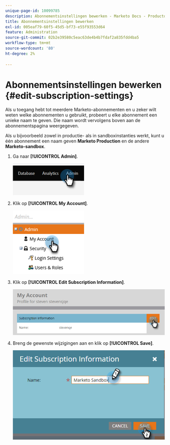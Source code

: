 ```yaml
---
unique-page-id: 10099785
description: Abonnementsinstellingen bewerken - Marketo Docs - Productdocumentatie
title: Abonnementsinstellingen bewerken
exl-id: 005eaf79-60f5-45d5-bf73-e55f93553d64
feature: Administration
source-git-commit: 02b2e39580c5eac63de4b4b7fdaf2a835fdd4ba5
workflow-type: tm+mt
source-wordcount: '80'
ht-degree: 2%

---
```


# Abonnementsinstellingen bewerken {#edit-subscription-settings}

Als u toegang hebt tot meerdere Marketo-abonnementen en u zeker wilt weten welke abonnementen u gebruikt, probeert u elke abonnement een unieke naam te geven. Die naam wordt vervolgens boven aan de abonnementspagina weergegeven.

Als u bijvoorbeeld zowel in productie- als in sandboxinstanties werkt, kunt u één abonnement een naam geven **Marketo Production** en de andere **Marketo-sandbox**.

1. Ga naar **[!UICONTROL Admin]**.

   ![](assets/edit-subscription-settings-1.png)

1. Klik op **[!UICONTROL My Account]**.

   ![](assets/edit-subscription-settings-2.png)

1. Klik op **[!UICONTROL Edit Subscription Information]**.

   ![](assets/edit-subscription-settings-3.png)

1. Breng de gewenste wijzigingen aan en klik op **[!UICONTROL Save]**.

   ![](assets/edit-subscription-settings-4.png)
